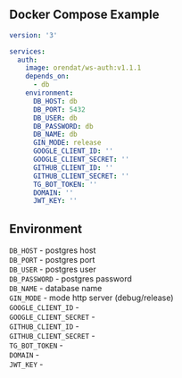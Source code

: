 ## Docker Compose Example
```yaml
version: '3'

services:
  auth:
    image: orendat/ws-auth:v1.1.1
    depends_on:
      - db
    environment:
      DB_HOST: db
      DB_PORT: 5432
      DB_USER: db
      DB_PASSWORD: db
      DB_NAME: db
      GIN_MODE: release
      GOOGLE_CLIENT_ID: ''
      GOOGLE_CLIENT_SECRET: ''
      GITHUB_CLIENT_ID: ''
      GITHUB_CLIENT_SECRET: ''
      TG_BOT_TOKEN: ''
      DOMAIN: ''
      JWT_KEY: ''
```
## Environment
`DB_HOST` - postgres host  
`DB_PORT` - postgres port  
`DB_USER` - postgres user  
`DB_PASSWORD` - postgres password  
`DB_NAME` - database name  
`GIN_MODE` - mode http server (debug/release)  
`GOOGLE_CLIENT_ID` -  
`GOOGLE_CLIENT_SECRET` -  
`GITHUB_CLIENT_ID` -  
`GITHUB_CLIENT_SECRET` -  
`TG_BOT_TOKEN` -  
`DOMAIN` -  
`JWT_KEY` -  